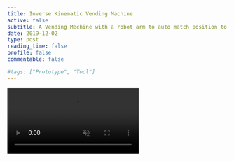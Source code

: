 ```yaml
---
title: Inverse Kinematic Vending Machine
active: false
subtitle: A Vending Mechine with a robot arm to auto match position to a players head
date: 2019-12-02
type: post
reading_time: false
profile: false
commentable: false

#tags: ["Prototype", "Tool"]
---
```


<div class="video_thing">
    <video muted autoplay="" name="media" loop=""><source src="https://thumbs.gfycat.com/flimsyachingdikkops-mobile.mp4" type="video/mp4"></video>
</div>

<!--more-->
